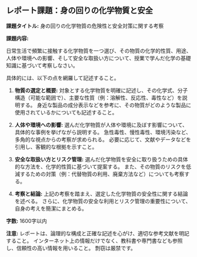 ## レポート課題：身の回りの化学物質と安全

**課題タイトル:** 身の回りの化学物質の危険性と安全対策に関する考察

**課題内容:**

日常生活で頻繁に接触する化学物質を一つ選び、その物質の化学的性質、用途、人体や環境への影響、そして安全な取扱い方について、授業で学んだ化学の基礎知識に基づいて考察しなさい。

具体的には、以下の点を網羅して記述すること。

1. **物質の選定と概要:** 対象とする化学物質を明確に記述し、その化学式、分子構造（可能な範囲で）、主要な性質（例：溶解性、反応性、毒性など）を説明する。  身近な製品の成分表示などを参考に、その物質がどのような製品に使用されているかについても記述すること。

2. **人体や環境への影響:** 選んだ化学物質が人体や環境に及ぼす影響について、具体的な事例を挙げながら説明する。  急性毒性、慢性毒性、環境汚染など、多角的な視点からの考察が求められる。  必要に応じて、文献やデータなどを引用し、客観的な根拠を示すこと。

3. **安全な取扱い方とリスク管理:** 選んだ化学物質を安全に取り扱うための具体的な方法を、化学的性質に基づいて提案する。  また、その物質のリスクを低減するための対策（例：代替物質の利用、廃棄方法など）についても考察する。

4. **考察と結論:**  上記の考察を踏まえ、選定した化学物質の安全性に関する結論を述べる。  さらに、化学物質の安全な利用とリスク管理の重要性について、自身の考えを簡潔にまとめる。


**字数:** 1600字以内


**注意:**  レポートは、論理的な構成と正確な記述を心がけ、適切な参考文献を明記すること。  インターネット上の情報だけでなく、教科書や専門書なども参照し、信頼性の高い情報を用いること。  剽窃は厳禁です。

